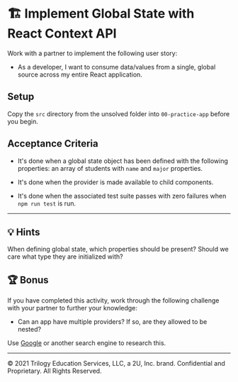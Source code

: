 # 🏗️ Implement Global State with React Context API

Work with a partner to implement the following user story:

* As a developer, I want to consume data/values from a single, global source across my entire React application.

## Setup

Copy the `src` directory from the unsolved folder into `00-practice-app` before you begin.

## Acceptance Criteria

* It's done when a global state object has been defined with the following properties: an array of students with `name` and `major` properties.

* It's done when the provider is made available to child components.

* It's done when the associated test suite passes with zero failures when `npm run test` is run.

---

## 💡 Hints

When defining global state, which properties should be present? Should we care what type they are initialized with?

## 🏆 Bonus

If you have completed this activity, work through the following challenge with your partner to further your knowledge:

* Can an app have multiple providers? If so, are they allowed to be nested?

Use [Google](https://google.com) or another search engine to research this.

---
© 2021 Trilogy Education Services, LLC, a 2U, Inc. brand. Confidential and Proprietary. All Rights Reserved.